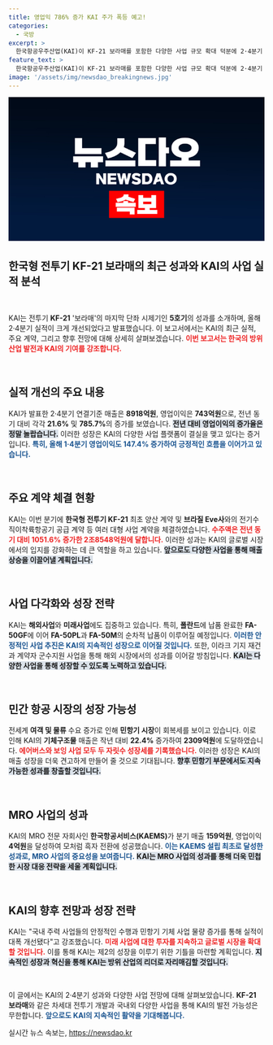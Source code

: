 ```yaml
---
title: 영업익 786% 증가 KAI 주가 폭등 예고!
categories:
  - 국방
excerpt: >
  한국항공우주산업(KAI)이 KF-21 보라매를 포함한 다양한 사업 규모 확대 덕분에 2·4분기 매출 및 영업이익에서 어닝서프라이즈를 기록했다! 전년 대비 매출 21.6% 증가, 이제 글로벌 시장을 향한 도약이 시작된다!
feature_text: >
  한국항공우주산업(KAI)이 KF-21 보라매를 포함한 다양한 사업 규모 확대 덕분에 2·4분기 매출 및 영업이익에서 어닝서프라이즈를 기록했다! 전년 대비 매출 21.6% 증가, 이제 글로벌 시장을 향한 도약이 시작된다!
image: '/assets/img/newsdao_breakingnews.jpg'
---
```


<p><img src="/assets/img/newsdao_breakingnews.jpg" alt="ontimetimes 속보" /></p>

<h2 data-ke-size="size26">한국형 전투기 KF-21 보라매의 최근 성과와 KAI의 사업 실적 분석</h2>

<p data-ke-size="size16">&nbsp;</p>

<p>KAI는 전투기 <b>KF-21</b> '보라매'의 마지막 단좌 시제기인 <b>5호기</b>의 성과를 소개하며, 올해 2·4분기 실적이 크게 개선되었다고 발표했습니다. 이 보고서에서는 KAI의 최근 실적, 주요 계약, 그리고 향후 전망에 대해 상세히 살펴보겠습니다. <b><span style="color: #ee2323;">이번 보고서는 한국의 방위산업 발전과 KAI의 기여를 강조합니다.</span></b> </p>

<p data-ke-size="size16">&nbsp;</p>

<h2 data-ke-size="size26">실적 개선의 주요 내용</h2>

<p>KAI가 발표한 2·4분기 연결기준 매출은 <b>8918억원</b>, 영업이익은 <b>743억원</b>으로, 전년 동기 대비 각각 <b>21.6%</b> 및 <b>785.7%</b>의 증가를 보였습니다. <b><span style="background-color: #21538527;">전년 대비 영업이익의 증가율은 정말 놀랍습니다.</span></b> 이러한 성장은 KAI의 다양한 사업 플랫폼이 결실을 맺고 있다는 증거입니다. <b><span style="color: #1a5490;">특히, 올해 1·4분기 영업이익도 147.4% 증가하여 긍정적인 흐름을 이어가고 있습니다.</span></b></p>

<p data-ke-size="size16">&nbsp;</p>

<h2 data-ke-size="size26">주요 계약 체결 현황</h2>

<p>KAI는 이번 분기에 <b>한국형 전투기 KF-21</b> 최초 양산 계약 및 <b>브라질 Eve사</b>와의 전기수직이착륙항공기 공급 계약 등 여러 대형 사업 계약을 체결하였습니다. <b><span style="color: #ee2323;">수주액은 전년 동기 대비 1051.6% 증가한 2조8548억원에 달합니다.</span></b> 이러한 성과는 KAI의 글로벌 시장에서의 입지를 강화하는 데 큰 역할을 하고 있습니다. <b><span style="background-color: #21538527;">앞으로도 다양한 사업을 통해 매출 상승을 이끌어낼 계획입니다.</span></b></p>

<p data-ke-size="size16">&nbsp;</p>

<h2 data-ke-size="size26">사업 다각화와 성장 전략</h2>

<p>KAI는 <b>해외사업</b>와 <b>미래사업</b>에도 집중하고 있습니다. 특히, <b>폴란드</b>에 납품 완료한 <b>FA-50GF</b>에 이어 <b>FA-50PL</b>과 <b>FA-50M</b>의 순차적 납품이 이루어질 예정입니다. <b><span style="color: #1a5490;">이러한 안정적인 사업 추진은 KAI의 지속적인 성장으로 이어질 것입니다.</span></b> 또한, 이라크 기지 재건과 계약자 군수지원 사업을 통해 해외 시장에서의 성과를 이어갈 방침입니다. <b><span style="background-color: #21538527;">KAI는 다양한 사업을 통해 성장할 수 있도록 노력하고 있습니다.</span></b></p>

<p data-ke-size="size16">&nbsp;</p>

<h2 data-ke-size="size26">민간 항공 시장의 성장 가능성</h2>

<p>전세계 <b>여객 및 물류</b> 수요 증가로 인해 <b>민항기 시장</b>이 회복세를 보이고 있습니다. 이로 인해 KAI의 <b>기체구조물</b> 매출은 작년 대비 <b>22.4%</b> 증가하여 <b>2309억원</b>에 도달하였습니다. <b><span style="color: #ee2323;">에어버스와 보잉 사업 모두 두 자릿수 성장세를 기록했습니다.</span></b> 이러한 성장은 KAI의 매출 성장을 더욱 견고하게 만들어 줄 것으로 기대됩니다. <b><span style="background-color: #21538527;">향후 민항기 부문에서도 지속 가능한 성과를 창출할 것입니다.</span></b></p>

<p data-ke-size="size16">&nbsp;</p>

<h2 data-ke-size="size26">MRO 사업의 성과</h2>

<p>KAI의 MRO 전문 자회사인 <b>한국항공서비스(KAEMS)</b>가 분기 매출 <b>159억원</b>, 영업이익 <b>4억원</b>을 달성하여 모처럼 흑자 전환에 성공했습니다. <b><span style="color: #1a5490;">이는 KAEMS 설립 최초로 달성한 성과로, MRO 사업의 중요성을 보여줍니다.</span></b> <b><span style="background-color: #21538527;">KAI는 MRO 사업의 성과를 통해 더욱 민첩한 시장 대응 전략을 세울 계획입니다.</span></b></p>

<p data-ke-size="size16">&nbsp;</p>

<h2 data-ke-size="size26">KAI의 향후 전망과 성장 전략</h2>

<p>KAI는 "국내 주력 사업들의 안정적인 수행과 민항기 기체 사업 물량 증가를 통해 실적이 대폭 개선됐다"고 강조했습니다. <b><span style="color: #ee2323;">미래 사업에 대한 투자를 지속하고 글로벌 시장을 확대할 것입니다.</span></b> 이를 통해 KAI는 제2의 성장을 이루기 위한 기틀을 마련할 계획입니다. <b><span style="background-color: #21538527;">지속적인 성장과 혁신을 통해 KAI는 방위 산업의 리더로 자리매김할 것입니다.</span></b></p>

<p data-ke-size="size16">&nbsp;</p> 

<p>이 글에서는 KAI의 2·4분기 성과와 다양한 사업 전망에 대해 살펴보았습니다. <b>KF-21 보라매</b>와 같은 차세대 전투기 개발과 국내외 다양한 사업을 통해 KAI의 발전 가능성은 무한합니다. <b><span style="color: #1a5490;">앞으로도 KAI의 지속적인 활약을 기대해봅니다.</span></b></p>
실시간 뉴스 속보는, <a href="https://newsdao.kr" rel="dofollow">https://newsdao.kr</a>


